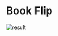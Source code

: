 # Book Flip

![result](https://github.com/luciechoi/blender-practice/blob/main/book%20flip/result0001-0250.gif)